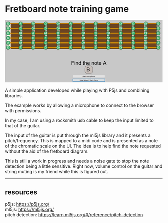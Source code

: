 # Fretboard note training game

![Preview](./img/preview.jpg "preview")

A simple application developed while playing with P5js and combining libraries.

The example works by allowing a microphone to connect to the browser with permissions.

In my case, I am using a rocksmith usb cable to keep the input limited to that of the guitar.

The input of the guitar is put through the ml5js library and it presents a pitch/frequency.  This is mapped to a midi code and is presented as a note of the chromatic scale on the UI.  The idea is to help find the note requested without the aid of the fretboard diagram.

This is still a work in progress and needs a noise gate to stop the note detection being a little sensitive.  Right now, volume control on the guitar and string muting is my friend while this is figured out.

----

## resources

p5js: https://p5js.org/  
ml5js: https://ml5js.org/  
pitch detection: https://learn.ml5js.org/#/reference/pitch-detection
